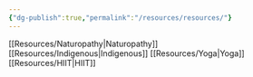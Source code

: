 ```yaml
---
{"dg-publish":true,"permalink":"/resources/resources/"}
---
```




[[Resources/Naturopathy\|Naturopathy]]
[[Resources/Indigenous\|Indigenous]]
[[Resources/Yoga\|Yoga]]
[[Resources/HIIT\|HIIT]]